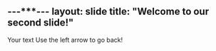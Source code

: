 ---***---
layout: slide
title: "Welcome to our second slide!"
---
Your text
Use the left arrow to go back!
